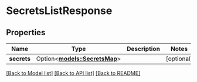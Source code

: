 # SecretsListResponse

## Properties

Name | Type | Description | Notes
------------ | ------------- | ------------- | -------------
**secrets** | Option<[**models::SecretsMap**](SecretsMap.md)> |  | [optional]

[[Back to Model list]](../README.md#documentation-for-models) [[Back to API list]](../README.md#documentation-for-api-endpoints) [[Back to README]](../README.md)


